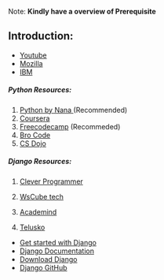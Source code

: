 


Note: <b>Kindly have a overview of Prerequisite</b>   


## Introduction:
* <a href="https://www.youtube.com/watch?v=rIWJWy3_njo">Youtube</a>
* <a href ="https://developer.mozilla.org/en-US/docs/Learn/Server-side/Django/Introduction"> Mozilla </a>
* <a href = "https://www.ibm.com/in-en/topics/django"> IBM </a>

<h5>Python Resources:</h5>

1. <a href="https://www.youtube.com/watch?v=t8pPdKYpowI">Python by Nana </a> (Recommended)
2. <a href ="https://www.coursera.org/specializations/python">Coursera</a>
3. <a href="https://www.youtube.com/watch?v=eWRfhZUzrAc&t=2s"> Freecodecamp</a> (Recommeded)
4. <a href="https://www.youtube.com/watch?v=XKHEtdqhLK8"> Bro Code</a>
5. <a href="https://www.youtube.com/watch?v=Z1Yd7upQsXY&list=PLBZBJbE_rGRWeh5mIBhD-hhDwSEDxogDg"> CS Dojo</a>


<h5>Django Resources:</h5>

1. <a href="https://www.youtube.com/watch?v=JT80XhYJdBw">Clever Programmer</a>

2. <a href="https://www.youtube.com/watch?v=C1NgOmoOszc&list=PLjVLYmrlmjGcyt3m6rt21nfjhYSWP_Ue_">WsCube tech </a>

3. <a href ="https://www.youtube.com/watch?v=t7DrJqcUviA"> Academind</a>

4. <a href ="https://www.youtube.com/playlist?list=PLsyeobzWxl7r2ukVgTqIQcl-1T0C2mzau"> Telusko </a>


- [Get started with Django](https://www.djangoproject.com/start/)
- [Django Documentation](https://docs.djangoproject.com/en/4.1/)
- [Download Django](https://www.djangoproject.com/download/)
- [Django GitHub](https://github.com/django/django)

